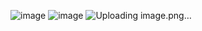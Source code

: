 ![image](https://github.com/user-attachments/assets/9e7ef183-3a79-471c-8500-f478ac636315)
![image](https://github.com/user-attachments/assets/8f426d46-5dc1-4fa7-811a-c3b094cbb981)
![Uploading image.png…]()


